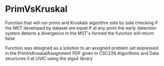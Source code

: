 # PrimVsKruskal
Function that will run prims and Kruskals algorithm side by side checking if the MST developed by dataset are equal
If at any point the early detection system detects a divergence in the MST's formed the function will return false

Function was designed as a solution to an assigned problem set expressed in the PrimVsKruskalAssignment PDF given in CSC226 Algorithms and Data structures II at UVIC using the algs4 library
